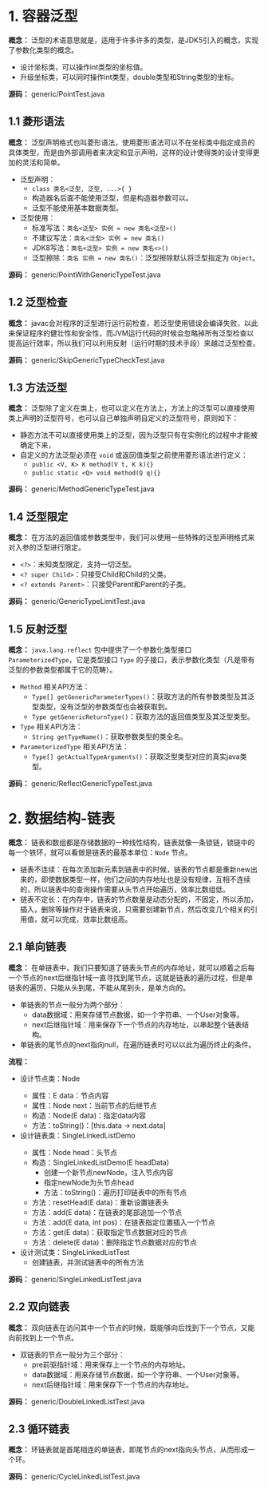 # 1. 容器泛型

**概念：** 泛型的术语意思就是，适用于许多许多的类型，是JDK5引入的概念，实现了参数化类型的概念。
- 设计坐标类，可以操作int类型的坐标值。
- 升级坐标类，可以同时操作int类型，double类型和String类型的坐标。

**源码：** generic/PointTest.java

## 1.1 菱形语法

**概念：** 泛型声明格式也叫菱形语法，使用菱形语法可以不在坐标类中指定成员的具体类型，而是由外部调用者来决定和显示声明，这样的设计使得类的设计变得更加的灵活和简单。
- 泛型声明：
    - `class 类名<泛型, 泛型, ...>{ }`
    - 构造器名后面不能使用泛型，但是构造器参数可以。
    - 泛型不能使用基本数据类型。
- 泛型使用：
    - 标准写法：`类名<泛型> 实例 = new 类名<泛型>()`
    - 不建议写法：`类名<泛型> 实例 = new 类名()`
    - JDK8写法：`类名<泛型> 实例 = new 类名<>()`
    - 泛型擦除：`类名 实例 = new 类名()`：泛型擦除默认将泛型指定为 `Object`。

**源码：** generic/PointWithGenericTypeTest.java

## 1.2 泛型检查

**概念：** javac会对程序的泛型进行运行前检查，若泛型使用错误会编译失败，以此来保证程序的健壮性和安全性，而JVM运行代码的时候会忽略掉所有泛型检查以提高运行效率，所以我们可以利用反射（运行时期的技术手段）来越过泛型检查。

**源码：** generic/SkipGenericTypeCheckTest.java

## 1.3 方法泛型

**概念：** 泛型除了定义在类上，也可以定义在方法上，方法上的泛型可以直接使用类上声明的泛型符号，也可以自己单独声明自定义的泛型符号，原则如下：
- 静态方法不可以直接使用类上的泛型，因为泛型只有在实例化的过程中才能被确定下来，
- 自定义的方法泛型必须在 `void` 或返回值类型之前使用菱形语法进行定义：
    - `public <V, K> K method(V t, K k){}`
    - `public static <Q> void method(Q q){}`

**源码：** generic/MethodGenericTypeTest.java

## 1.4 泛型限定

**概念：** 在方法的返回值或参数类型中，我们可以使用一些特殊的泛型声明格式来对入参的泛型进行限定。
- `<?>`：未知类型限定，支持一切泛型。
- `<? super Child>`：只接受Child和Child的父类。
- `<? extends Parent>`：只接受Parent和Parent的子类。

**源码：** generic/GenericTypeLimitTest.java

## 1.5 反射泛型

**概念：** `java.lang.reflect` 包中提供了一个参数化类型接口 `ParameterizedType`，它是类型接口 `Type` 的子接口，表示参数化类型（凡是带有泛型的参数类型都属于它的范畴）。
- `Method` 相关API方法：
    - `Type[] getGenericParameterTypes()`：获取方法的所有参数类型及其泛型类型，没有泛型的参数类型也会被获取到。
    - `Type getGenericReturnType()`：获取方法的返回值类型及其泛型类型。
- `Type` 相关API方法：
    - `String getTypeName()`：获取参数类型的类全名。
- `ParameterizedType` 相关API方法：
    - `Type[] getActualTypeArguments()`：获取泛型类型对应的真实java类型。

**源码：** generic/ReflectGenericTypeTest.java

# 2. 数据结构-链表

**概念：** 链表和数组都是存储数据的一种线性结构，链表就像一条锁链，锁链中的每一个铁环，就可以看做是链表的最基本单位：`Node` 节点。
- 链表不连续：在每次添加新元素到链表中的时候，链表的节点都是重新new出来的，即使数据类型一样，他们之间的内存地址也是没有规律，互相不连续的，所以链表中的查询操作需要从头节点开始遍历，效率比数组低。
- 链表不定长：在内存中，链表的节点数量是动态分配的，不固定，所以添加，插入，删除等操作对于链表来说，只需要创建新节点，然后改变几个相关的引用值，就可以完成，效率比数组高。

## 2.1 单向链表

**概念：** 在单链表中，我们只要知道了链表头节点的内存地址，就可以顺着之后每一个节点的next后继指针域一直寻找到尾节点，这就是链表的遍历过程，但是单链表的遍历，只能从头到尾，不能从尾到头，是单方向的。
- 单链表的节点一般分为两个部分：
    - data数据域：用来存储节点数据，如一个字符串、一个User对象等。
    - next后继指针域：用来保存下一个节点的内存地址，以串起整个链表结构。
- 单链表的尾节点的next指向null，在遍历链表时可以以此为遍历终止的条件。

**流程：**
- 设计节点类：Node<E>
    - 属性：E data：节点内容
    - 属性：Node<E> next：当前节点的后继节点
    - 构造：Node(E data)：指定data内容
    - 方法：toString()：[this.data -> next.data]
- 设计链表类：SingleLinkedListDemo<E>
    - 属性：Node<E> head：头节点
    - 构造：SingleLinkedListDemo(E headData)
        - 创建一个新节点newNode，注入节点内容
        - 指定newNode为头节点head
        - 方法：toString()：遍历打印链表中的所有节点
    - 方法：resetHead(E data)：重新设置链表头
    - 方法：add(E data)：在链表的尾部追加一个节点
    - 方法：add(E data, int pos)：在链表指定位置插入一个节点
    - 方法：get(E data)：获取指定节点数据对应的节点
    - 方法：delete(E data)：删除指定节点数据对应的节点
- 设计测试类：SingleLinkedListTest
    - 创建链表，并测试链表中的所有方法

**源码：** generic/SingleLinkedListTest.java

## 2.2 双向链表

**概念：** 双向链表在访问其中一个节点的时候，既能够向后找到下一个节点，又能向前找到上一个节点。
- 双链表的节点一般分为三个部分：
    - pre前驱指针域：用来保存上一个节点的内存地址。
    - data数据域：用来存储节点数据，如一个字符串、一个User对象等。
    - next后继指针域：用来保存下一个节点的内存地址。

**源码：** generic/DoubleLinkedListTest.java

## 2.3 循环链表

**概念：** 环链表就是首尾相连的单链表，即尾节点的next指向头节点，从而形成一个环。

**源码：** generic/CycleLinkedListTest.java



